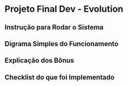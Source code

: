 # Projeto Final Dev - Evolution

## Instrução para Rodar o Sistema

## Digrama Simples do Funcionamento

## Explicação dos Bônus

## Checklist do que foi Implementado